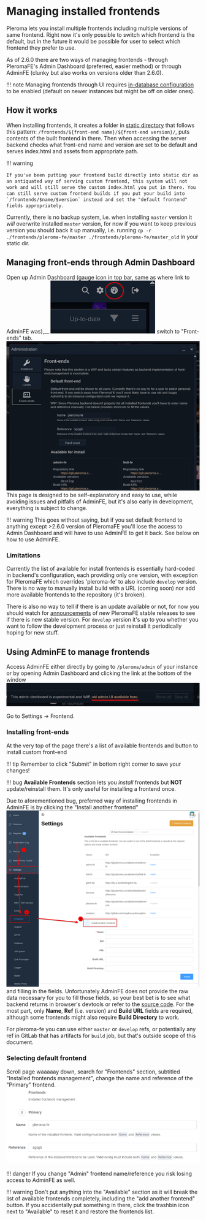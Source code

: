 # Managing installed frontends

Pleroma lets you install multiple frontends including multiple versions of same frontend. Right now it's only possible to switch which frontend is the default, but in the future it would be possible for user to select which frontend they prefer to use.

As of 2.6.0 there are two ways of managing frontends - through PleromaFE's Admin Dashboard (preferred, easier method) or through AdminFE (clunky but also works on versions older than 2.6.0).

!!! note
    Managing frontends through UI requires [in-database configuration](../configuration/howto_database_config.md) to be enabled (default on newer instances but might be off on older ones).

## How it works

When installing frontends, it creates a folder in [static directory](../configuration/static_dir.md) that follows this pattern: `/frontends/${front-end name}/${front-end version}/`, puts contents of the built frontend in there. Then when accessing the server backend checks what front-end name and version are set to be default and serves index.html and assets from appropriate path.

!!! warning

    If you've been putting your frontend build directly into static dir as an antiquated way of serving custom frontend, this system will not work and will still serve the custom index.html you put in there. You can still serve custom frontend builds if you put your build into `/frontends/$name/$version` instead and set the "default frontend" fields appropriately.
    
Currently, there is no backup system, i.e. when installing `master` version it _will_ overwrite installed `master` version, for now if you want to keep previous version you should back it up manually, i.e. running `cp -r ./frontends/pleroma-fe/master ./frontends/pleroma-fe/master_old` in your static dir.

## Managing front-ends through Admin Dashboard

Open up Admin Dashboard (gauge icon in top bar, same as where link to AdminFE was),__
![location of Admin Dashboard icon](../assets/admin_dash_location.png)
switch to "Front-ends" tab.  
![screenshot of Front-ends tab](../assets/frontends_tab.png)
This page is designed to be self-explanatory and easy to use, while avoiding issues and pitfalls of AdminFE, but it's also early in development, everything is subject to change.

!!! warning
    This goes without saying, but if you set default frontend to anything except >2.6.0 version of PleromaFE you'll lose the access to Admin Dashboard and will have to use AdminFE to get it back. See below on how to use AdminFE.

### Limitations 

Currently the list of available for install frontends is essentially hard-coded in backend's configuration, each providing only one version, with exception for PleromaFE which overrides 'pleroma-fe' to also include `develop` version. There is no way to manually install build with a URL (coming soon) nor add more available frontends to the repository (it's broken).

There is also no way to tell if there is an update available or not, for now you should watch for [announcements](https://pleroma.social/announcements/) of new PleromaFE stable releases to see if there is new stable version. For `develop` version it's up to you whether you want to follow the development process or just reinstall it periodically hoping for new stuff.

## Using AdminFE to manage frontends

Access AdminFE either directly by going to `/pleroma/admin` of your instance or by opening Admin Dashboard and clicking the link at the bottom of the window  
![link to open old AdminFE](../assets/old_adminfe_link.png)


Go to Settings -> Frontend.

### Installing front-ends

At the very top of the page there's a list of available frontends and button to install custom front-end

!!! tip
    Remember to click "Submit" in bottom right corner to save your changes!

!!! bug
    **Available Frontends** section lets you _install_ frontends but **NOT** update/reinstall them. It's only useful for installing a frontend once.
    
Due to aforementioned bug, preferred way of installing frontends in AdminFE is by clicking the "Install another frontend"  
![screenshot of admin-fe with instructions on how to install a frontend](../assets/way_to_install_frontends.png)
and filling in the fields. Unfortunately AdminFE does not provide the raw data necessary for you to fill those fields, so your best bet is to see what backend returns in browser's devtools or refer to the [source code](https://git.pleroma.social/pleroma/pleroma/-/blob/develop/config/config.exs?ref_type=heads#L742-791). For the most part, only **Name**, **Ref** (i.e. version) and **Build URL** fields are required, although some frontends might also require **Build Directory** to work. 

For pleroma-fe you can use either `master` or `develop` refs, or potentially any ref in GitLab that has artifacts for `build` job, but that's outside scope of this document.

### Selecting default frontend

Scroll page waaaaay down, search for "Frontends" section, subtitled "Installed frontends management", change the name and reference of the "Primary" frontend.  
![screenshot of admin-fe with instructions on how to install a frontend](../assets/primary_frontend_section.png)


!!! danger
    If you change "Admin" frontend name/reference you risk losing access to AdminFE as well.
    
!!! warning
    Don't put anything into the "Available" section as it will break the list of available frontends completely, including the "add another frontend" button. If you accidentally put something in there, click the trashbin icon next to "Available" to reset it and restore the frontends list.
